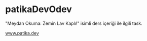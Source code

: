 # patikaDevOdev
"Meydan Okuma: Zemin Lav Kaplı!" isimli ders içeriği ile ilgili task.

www.patika.dev
